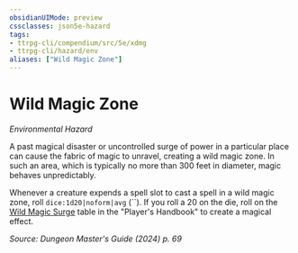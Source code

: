 ```yaml
---
obsidianUIMode: preview
cssclasses: json5e-hazard
tags:
- ttrpg-cli/compendium/src/5e/xdmg
- ttrpg-cli/hazard/env
aliases: ["Wild Magic Zone"]
---
```

# Wild Magic Zone
*Environmental Hazard*  

A past magical disaster or uncontrolled surge of power in a particular place can cause the fabric of magic to unravel, creating a wild magic zone. In such an area, which is typically no more than 300 feet in diameter, magic behaves unpredictably.

Whenever a creature expends a spell slot to cast a spell in a wild magic zone, roll `dice:1d20|noform|avg` (``). If you roll a 20 on the die, roll on the [Wild Magic Surge](3-Compendium/tables/wild-magic-surge-xphb.md) table in the "Player's Handbook" to create a magical effect.

*Source: Dungeon Master's Guide (2024) p. 69*